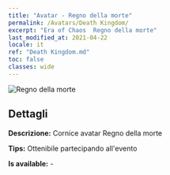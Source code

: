```yaml
---
title: "Avatar - Regno della morte"
permalink: /Avatars/Death Kingdom/
excerpt: "Era of Chaos  Regno della morte"
last_modified_at: 2021-04-22
locale: it
ref: "Death Kingdom.md"
toc: false
classes: wide
---
```

 ![Regno della morte](/images/a/avatarFrame_86.png)

## Dettagli

 **Descrizione:** Cornice avatar Regno della morte 

 **Tips:** Ottenibile partecipando all'evento 

 **Is available:**  - 

